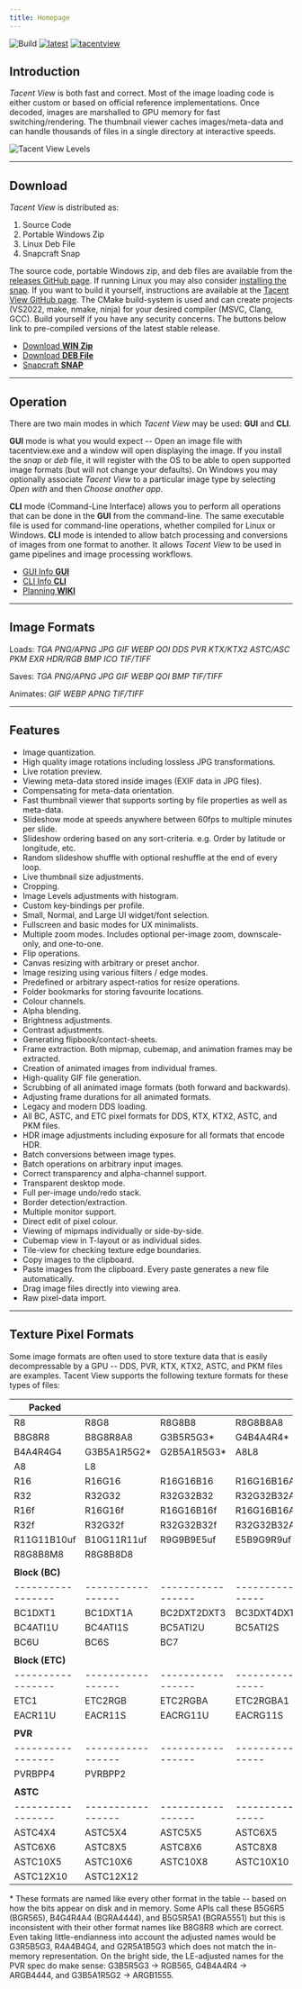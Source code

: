 ```yaml
---
title: Homepage
---
```


![Build](https://github.com/bluescan/tacentview/workflows/Build/badge.svg) [![latest](https://img.shields.io/github/v/release/bluescan/tacentview.svg)](https://github.com/bluescan/tacentview/releases) [![tacentview](https://snapcraft.io/tacentview/badge.svg)](https://snapcraft.io/tacentview)

## Introduction

_Tacent View_ is both fast and correct. Most of the image loading code is either custom or
based on official reference implementations. Once decoded, images are marshalled to GPU memory for
fast switching/rendering. The thumbnail viewer caches images/meta-data and can handle
thousands of files in a single directory at interactive speeds.

![Tacent View Levels](https://user-images.githubusercontent.com/19311462/216225745-0ea91c61-6b07-40fc-a1b7-bd327cdded4c.gif)

---
## Download

_Tacent View_ is distributed as:
1. Source Code
2. Portable Windows Zip
3. Linux Deb File
4. Snapcraft Snap

The source code, portable Windows zip, and deb files are available from the [releases GitHub page](https://github.com/bluescan/tacentview/releases). If running Linux you may also consider [installing the snap](https://snapcraft.io/tacentview). If you want to build it yourself, instructions are available at the [Tacent View GitHub page](https://github.com/bluescan/tacentview). The CMake build-system is used and can create projects (VS2022, make, nmake, ninja) for your desired compiler (MSVC, Clang, GCC). Build yourself if you have any security concerns. The buttons below link to pre-compiled versions of the latest stable release.

<ul class="downloads">
	<li><a href="https://github.com/bluescan/tacentview/releases/download/v1.0.45/tacentview_1.0.45.zip">Download <strong>WIN Zip</strong></a></li>
	<li><a href="https://github.com/bluescan/tacentview/releases/download/v1.0.45/tacentview_1.0-45.deb">Download <strong>DEB File</strong></a></li>
	<li><a href="https://snapcraft.io/tacentview">Snapcraft <strong>SNAP</strong></a></li>
</ul>

---
## Operation

There are two main modes in which _Tacent View_ may be used: **GUI** and **CLI**.

**GUI** mode is what you would expect -- Open an image file with tacentview.exe and a window will open displaying the image. If you install the _snap_ or _deb_ file, it will register with the OS to be able to open supported image formats (but will not change your defaults). On Windows you may optionally associate _Tacent View_ to a particular image type by selecting _Open with_ and then _Choose another app_.

**CLI** mode (Command-Line Interface) allows you to perform all operations that can be done in the **GUI** from the command-line. The same executable file is used for command-line operations, whether compiled for Linux or Windows. **CLI** mode is intended to allow batch processing and conversions of images from one format to another. It allows _Tacent View_ to be used in game pipelines and image processing workflows.

<ul class="downloads">
	<li><a href="https://bluescan.github.io/tacentview/gui.html">GUI Info <strong>GUI</strong></a></li>
	<li><a href="https://bluescan.github.io/tacentview/cli.html">CLI Info <strong>CLI</strong></a></li>
	<li><a href="https://github.com/bluescan/tacentview/wiki.html">Planning <strong>WIKI</strong></a></li>
</ul>

---
## Image Formats

Loads: _TGA PNG/APNG JPG GIF WEBP QOI DDS PVR KTX/KTX2 ASTC/ASC PKM EXR HDR/RGB BMP ICO TIF/TIFF_

Saves: _TGA PNG/APNG JPG GIF WEBP QOI BMP TIF/TIFF_

Animates: _GIF WEBP APNG TIF/TIFF_

---
## Features

* Image quantization.
* High quality image rotations including lossless JPG transformations.
* Live rotation preview.
* Viewing meta-data stored inside images (EXIF data in JPG files).
* Compensating for meta-data orientation.
* Fast thumbnail viewer that supports sorting by file properties as well as meta-data.
* Slideshow mode at speeds anywhere between 60fps to multiple minutes per slide.
* Slideshow ordering based on any sort-criteria. e.g. Order by latitude or longitude, etc.
* Random slideshow shuffle with optional reshuffle at the end of every loop.
* Live thumbnail size adjustments.
* Cropping.
* Image Levels adjustments with histogram.
* Custom key-bindings per profile.
* Small, Normal, and Large UI widget/font selection.
* Fullscreen and basic modes for UX minimalists.
* Multiple zoom modes. Includes optional per-image zoom, downscale-only, and one-to-one.
* Flip operations.
* Canvas resizing with arbitrary or preset anchor.
* Image resizing using various filters / edge modes.
* Predefined or arbitrary aspect-ratios for resize operations.
* Folder bookmarks for storing favourite locations.  
* Colour channels.
* Alpha blending.
* Brightness adjustments.
* Contrast adjustments.
* Generating flipbook/contact-sheets.
* Frame extraction. Both mipmap, cubemap, and animation frames may be extracted.
* Creation of animated images from individual frames.
* High-quality GIF file generation.
* Scrubbing of all animated image formats (both forward and backwards).
* Adjusting frame durations for all animated formats.
* Legacy and modern DDS loading.
* All BC, ASTC, and ETC pixel formats for DDS, KTX, KTX2, ASTC, and PKM files.
* HDR image adjustments including exposure for all formats that encode HDR.
* Batch conversions between image types.
* Batch operations on arbitrary input images.
* Correct transparency and alpha-channel support.
* Transparent desktop mode.
* Full per-image undo/redo stack.
* Border detection/extraction.
* Multiple monitor support.
* Direct edit of pixel colour.
* Viewing of mipmaps individually or side-by-side.
* Cubemap view in T-layout or as individual sides.
* Tile-view for checking texture edge boundaries.
* Copy images to the clipboard.
* Paste images from the clipboard. Every paste generates a new file automatically.
* Drag image files directly into viewing area.
* Raw pixel-data import.

---
## Texture Pixel Formats

Some image formats are often used to store texture data that is easily decompressable by a GPU -- DDS, PVR, KTX, KTX2, ASTC, and PKM files are examples. Tacent View supports the following texture formats for these types of files:

| **Packed**      |                 |                 |                 |
|-----------------|-----------------|-----------------|-----------------|
| R8              | R8G8            | R8G8B8          | R8G8B8A8        |
| B8G8R8          | B8G8R8A8        | G3B5R5G3*       | G4B4A4R4*       |
| B4A4R4G4        | G3B5A1R5G2*     | G2B5A1R5G3*     | A8L8            |
| A8              | L8              |                 |                 |
| R16             | R16G16          | R16G16B16       | R16G16B16A16    |
| R32             | R32G32          | R32G32B32       | R32G32B32A32    |
| R16f            | R16G16f         | R16G16B16f      | R16G16B16A16f   |
| R32f            | R32G32f         | R32G32B32f      | R32G32B32A32f   |
| R11G11B10uf     | B10G11R11uf     | R9G9B9E5uf      | E5B9G9R9uf      |
| R8G8B8M8        | R8G8B8D8        |                 |                 |
|                 |                 |                 |                 |
| **Block (BC)**  |                 |                 |                 |
|-----------------|-----------------|-----------------|-----------------|
| BC1DXT1         | BC1DXT1A        | BC2DXT2DXT3     | BC3DXT4DXT5     |
| BC4ATI1U        | BC4ATI1S        | BC5ATI2U        | BC5ATI2S        |
| BC6U            | BC6S            | BC7             |                 |
|                 |                 |                 |                 |
| **Block (ETC)** |                 |                 |                 |
|-----------------|-----------------|-----------------|-----------------|
| ETC1            | ETC2RGB         | ETC2RGBA        | ETC2RGBA1       |
| EACR11U         | EACR11S         | EACRG11U        | EACRG11S        |
|                 |                 |                 |                 |
| **PVR**         |                 |                 |                 |
|-----------------|-----------------|-----------------|-----------------|
| PVRBPP4         | PVRBPP2         |                 |                 |
|                 |                 |                 |                 |
| **ASTC**        |                 |                 |                 |
|-----------------|-----------------|-----------------|-----------------|
| ASTC4X4         | ASTC5X4         | ASTC5X5         | ASTC6X5         |
| ASTC6X6         | ASTC8X5         | ASTC8X6         | ASTC8X8         |
| ASTC10X5        | ASTC10X6        | ASTC10X8        | ASTC10X10       |
| ASTC12X10       | ASTC12X12       |                 |                 |

\* These formats are named like every other format in the table -- based on how the bits appear on disk and in memory. Some APIs call these B5G6R5 (BGR565), B4G4R4A4 (BGRA4444), and B5G5R5A1 (BGRA5551) but this is inconsistent with their other format names like B8G8R8 which are correct. Even taking little-endianness into account the adjusted names would be G3R5B5G3, R4A4B4G4, and G2R5A1B5G3 which does not match the in-memory representation. On the bright side, the LE-adjusted names for the PVR spec do make sense: G3B5R5G3 -> RGB565, G4B4A4R4 -> ARGB4444, and G3B5A1R5G2 -> ARGB1555.
